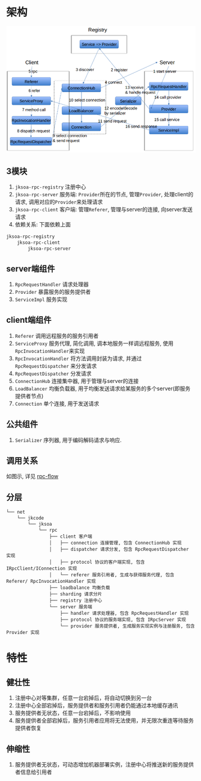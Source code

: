 # 架构
![rpc-flow](img/rpc-flow.png)

## 3模块
1. `jksoa-rpc-registry` 注册中心
2. `jksoa-rpc-server` 服务端: `Provider`所在的节点, 管理`Provider`, 处理client的请求, 调用对应的`Provider`来处理请求
3. `jksoa-rpc-client` 客户端: 管理`Referer`, 管理与server的连接, 向server发送请求
4. 依赖关系: 下面依赖上面
```
jksoa-rpc-registry
    jksoa-rpc-client
        jksoa-rpc-server
```

## server端组件
1. `RpcRequestHandler` 请求处理器
2. `Provider` 暴露服务的服务提供者
3. `ServiceImpl` 服务实现

## client端组件
1. `Referer` 调用远程服务的服务引用者
2. `ServiceProxy` 服务代理, 简化调用, 调本地服务一样调远程服务, 使用`RpcInvocationHandler`来实现
3. `RpcInvocationHandler` 将方法调用封装为请求, 并通过 `RpcRequestDispatcher` 来分发请求
4. `RpcRequestDispatcher` 分发请求
5. `ConnectionHub` 连接集中器, 用于管理与server的连接
6. `LoadBalancer` 均衡负载器, 用于均衡发送请求给某服务的多个server(即服务提供者节点)
7. `Connection` 单个连接, 用于发送请求

## 公共组件
1. `Serializer` 序列器, 用于编码解码请求与响应.

## 调用关系
如图示, 详见 [rpc-flow](rpc-flow.md)

## 分层

```
└── net
    └── jkcode
        └── jksoa
            └── rpc
                ├── client 客户端
                │   ├── connection 连接管理, 包含 ConnectionHub 实现
                │   ├── dispatcher 请求分发, 包含 RpcRequestDispatcher 实现
                │   ├── protocol 协议的客户端实现, 包含 IRpcClient/IConnection 实现
                │   └── referer 服务引用者, 生成与获得服务代理, 包含 Referer/ RpcInvocationHandler 实现
                ├── loadbalance 均衡负载
                ├── sharding 请求分片
                ├── registry 注册中心
                └── server 服务端
                    ├── handler 请求处理器, 包含 RpcRequestHandler 实现
                    ├── protocol 协议的服务端实现, 包含 IRpcServer 实现
                    └── provider 服务提供者, 生成服务实现实例与注册服务, 包含 Provider 实现
```

# 特性

## 健壮性
1. 注册中心对等集群，任意一台宕掉后，将自动切换到另一台
2. 注册中心全部宕掉后，服务提供者和服务引用者仍能通过本地缓存通讯
3. 服务提供者无状态，任意一台宕掉后，不影响使用
4. 服务提供者全部宕掉后，服务引用者应用将无法使用，并无限次重连等待服务提供者恢复

## 伸缩性
1. 服务提供者无状态，可动态增加机器部署实例，注册中心将推送新的服务提供者信息给引用者
